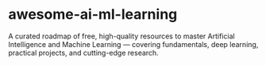 # awesome-ai-ml-learning
A curated roadmap of free, high-quality resources to master Artificial Intelligence and Machine Learning — covering fundamentals, deep learning, practical projects, and cutting-edge research.
